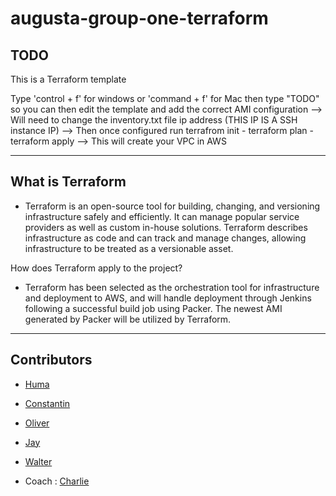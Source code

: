 # augusta-group-one-terraform

## TODO

This is a Terraform template
<!-- TODO ----> Type 'control + f' for windows or 'command + f' for Mac then type "TODO" so you can then edit the template and add the correct AMI configuration -->
<!-- TODO ----> Will need to change the inventory.txt file ip address (THIS IP IS A SSH instance IP) -->
<!-- TODO ----> Then once configured run terrafrom init - terraform plan - terraform apply --> This will create your VPC in AWS
<!-- -The AWS Key is universal so everybody in the group has the same key placed in their .ssh file. -->

--- 

## What is Terraform

- Terraform is an open-source tool for building, changing, and versioning infrastructure safely and efficiently. It can manage popular service providers as well as custom in-house solutions. Terraform describes infrastructure as code and can track and manage changes, allowing infrastructure to be treated as a versionable asset.

How does Terraform apply to the project?

- Terraform has been selected as the orchestration tool for infrastructure and deployment to AWS, and will handle deployment through Jenkins following a successful build job using Packer. The newest AMI generated by Packer will be utilized by Terraform.

---

## Contributors

- [Huma](https://github.com/humashaikhc)
- [Constantin](https://github.com/Constantin-Coica)
- [Oliver](https://github.com/ovt12)
- [Jay](https://github.com/JayBuckby)
- [Walter](https://github.com/waltervoynarovsky)

- Coach : [Charlie](https://github.com/Charlie-robin)